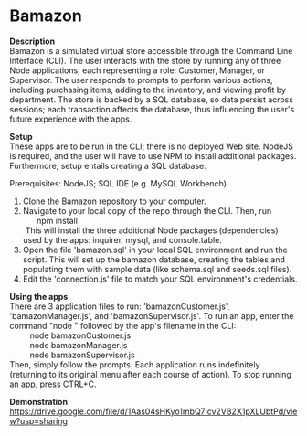 # Bamazon

**Description**<br/>
Bamazon is a simulated virtual store accessible through the Command Line Interface (CLI). The user interacts with the store by running any of three Node applications, each representing a role: Customer, Manager, or Supervisor. The user responds to prompts to perform various actions, including purchasing items, adding to the inventory, and viewing profit by department. The store is backed by a SQL database, so data persist across sessions; each transaction affects the database, thus influencing the user's future experience with the apps. 

**Setup**<br/>
These apps are to be run in the CLI; there is no deployed Web site. NodeJS is required, and the user will have to use NPM to install additional packages. Furthermore, setup entails creating a SQL database.<br/>

Prerequisites: NodeJS; SQL IDE (e.g. MySQL Workbench)

1. Clone the Bamazon repository to your computer.
2. Navigate to your local copy of the repo through the CLI. Then, run<br/>
&nbsp;&nbsp;&nbsp;&nbsp;&nbsp;&nbsp;npm install<br/>
&nbsp;This will install the three additional Node packages (dependencies) used by the apps: inquirer, mysql, and console.table.
3. Open the file 'bamazon.sql' in your local SQL environment and run the script. 
   This will set up the bamazon database, creating the tables and populating them with sample data (like schema.sql and seeds.sql files). 
4. Edit the 'connection.js' file to match your SQL environment's credentials.

**Using the apps**<br/> 
There are 3 application files to run: 'bamazonCustomer.js', 'bamazonManager.js', and 'bamazonSupervisor.js'. To run an app, enter the command "node " followed by the app's filename in the CLI:<br/>
&nbsp;&nbsp;&nbsp;&nbsp;&nbsp;&nbsp;&nbsp;&nbsp;&nbsp;node bamazonCustomer.js<br/>
&nbsp;&nbsp;&nbsp;&nbsp;&nbsp;&nbsp;&nbsp;&nbsp;&nbsp;node bamazonManager.js<br/>
&nbsp;&nbsp;&nbsp;&nbsp;&nbsp;&nbsp;&nbsp;&nbsp;&nbsp;node bamazonSupervisor.js<br/>
Then, simply follow the prompts. Each application runs indefinitely (returning to its original menu after each course of action). To stop running an app, press CTRL+C.

**Demonstration**<br/>
https://drive.google.com/file/d/1Aas04sHKyo1mbQ7icv2VB2X1pXLUbtPd/view?usp=sharing
